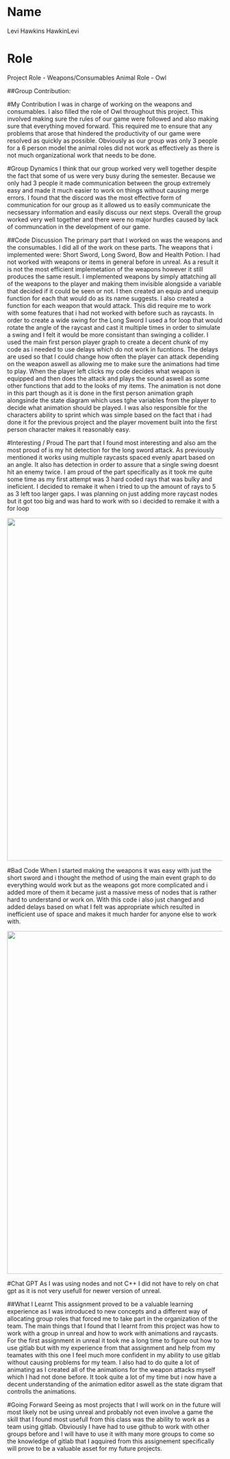 # Name
Levi Hawkins
HawkinLevi

# Role
Project Role - Weapons/Consumables
Animal Role - Owl

##Group Contribution:

#My Contribution
I was in charge of working on the weapons and consumables. I also filled the role of Owl throughout this project. This involved making sure the rules of our game were followed and also making sure that everything moved forward. This required me to ensure that any problems that arose that hindered the productivity of our game were resolved as quickly as possible. Obviously as our group was only 3 people for a 6 person model the animal roles did not work as effectively as there is not much organizational work that needs to be done.

#Group Dynamics
I think that our group worked very well together despite the fact that some of us were very busy during the semester. Because we only had 3 people it made communication between the group extremely easy and made it much easier to work on things without causing merge errors. I found that the discord was the most effective form of communication for our group as it allowed us to easily communicate the necsessary information and easily discuss our next steps. Overall the group worked very well together and there were no major hurdles caused by lack of communcation in the development of our game.

##Code Discussion
The primary part that I worked on was the weapons and the consumables. I did all of the work on these parts. The weapons that i implemented were: Short Sword, Long Sword, Bow and Health Potion. I had not worked with weapons or items in general before in unreal. As a result it is not the most efficient implemetation of the weapons however it still produces the same result. I implemented weapons by simply attatching all of the weapons to the player and making them invisible alongside a variable that decided if it could be seen or not. I then created an equip and unequip function for each that would do as its name suggests. I also created a function for each weapon that would attack. This did require me to work with some features that i had not worked with before such as raycasts. In order to create a wide swing for the Long Sword I used a for loop that would rotate the angle of the raycast and cast it multiple times in order to simulate a swing and I felt it would be more consistant than swinging a collider. I used the main first person player graph to create a decent chunk of my code as i needed to use delays which do not work in fucntions. The delays are used so that I could change how often the player can attack depending on the weapon aswell as allowing me to make sure the animations had time to play. When the player left clicks my code decides what weapon is equipped and then does the attack and plays the sound aswell as some other functions that add to the looks of my items. The animation is not done in this part though as it is done in the first person animation graph alongsinde the state diagram which uses tghe variables from the player to decide what animation should be played. I was also responsible for the characters ability to sprint which was simple based on the fact that i had done it for the previous project and the player movement built into the first person character makes it reasonably easy. 

#Interesting / Proud
The part that I found most interesting and also am the most proud of is my hit detection for the long sword attack. As previously mentioned it works using multiple raycasts spaced evenly apart based on an angle. It also has detection in order to assure that a single swing doesnt hit an enemy twice. I am proud of the part specifically as it took me quite some time as my first attempt was 3 hard coded rays that was bulky and ineficient. I decided to remake it when i tried to up the amount of rays to 5 as 3 left too larger gaps. I was planning on just adding more raycast nodes but it got too big and was hard to work with so i decided to remake it with a for loop

<img src="HawkinLeviImages/capture.JPG" width="800"/>

#Bad Code
When I started making the weapons it was easy with just the short sword and i thought the method of using the main event graph to do everything would work but as the weapons got more complicated and i added more of them it became just a massive mess of nodes that is rather hard to understand or work on. With this code i also just changed and added delays based on what I felt was appropriate which resulted in inefficient use of space and makes it much harder for anyone else to work with.

<img src="HawkinLeviImages/capture1.JPG" width="800"/>

#Chat GPT
As I was using nodes and not C++ I did not have to rely on chat gpt as it is not very usefull for newer version of unreal.

##What I Learnt
This assignment proved to be a valuable learning experience as I was introduced to new concepts and a different way of allocating group roles that forced me to take part in the organization of the team. The main things that I found that I learnt from this project was how to work with a group in unreal and how to work with animations and raycasts. For the first assignment in unreal it took me a long time to figure out how to use gitlab but with my experience from that assignment and help from my teamates with this one I feel much more confident in my ability to use gitlab without causing problems for my team. I also had to do quite a lot of animating as I created all of the animations for the weapon attacks myself which I had not done before. It took quite a lot of my time but i now have a decent understanding of the animation editor aswell as the state digram that controlls the animations.

#Going Forward
Seeing as most projects that I will work on in the future will most likely not be using unreal and probably not even involve a game the skill that I found most usefull from this class was the ability to work as a team using gitlab. Obviously I have had to use github to work with other groups before and I will have to use it with many more groups to come so the knowledge of gitlab that I aqquired from this assignement specifically will prove to be a valuable asset for my future projects.
